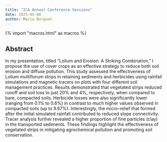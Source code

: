 ```yaml
---
title: "ICA Annual Conference Sessions"
date: 2025-05-08
author: María Burguet
---
```


{% import "macros.html" as macros %}


## Abstract

In my presentation, titled “Lolium and Erosion: A Striking Combination,” I propose the use of cover crops as an effective strategy to reduce both soil erosion and diffuse pollution.
This study assessed the effectiveness of Lolium multiflorum strips in retaining sediments and herbicides using rainfall simulations and magnetic tracers on plots with four different soil management practices. Results demonstrated that vegetated strips reduced runoff and soil loss to just 20% and 4%, respectively, when compared to bare, compacted soils. Herbicide losses were also significantly lower (ranging from 0.1% to 0.6%) in contrast to much higher values observed in compacted soils (up to 9.67%). Interestingly, the micro-relief that formed after the initial simulated rainfall contributed to reduced slope connectivity. Tracer analysis further revealed a higher proportion of fine particles (clay) in the transported sediments. These findings highlight the effectiveness of vegetated strips in mitigating agrochemical pollution and promoting soil conservation.


